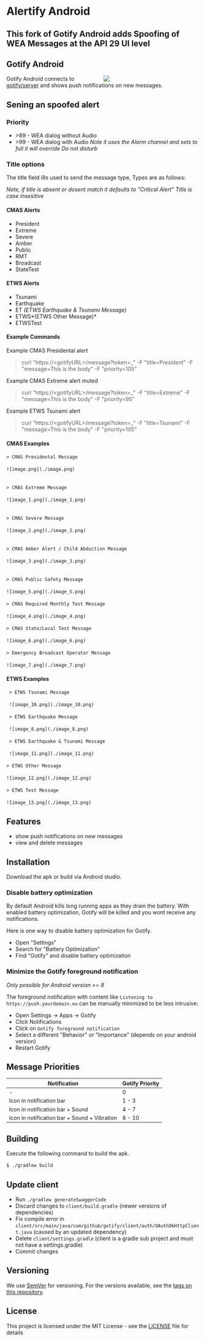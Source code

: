 # Alertify Android 

## This fork of Gotify Android adds Spoofing of WEA Messages at the API 29 UI level

## Gotify Android 
<img align="right" src="app.gif" width="250" />

Gotify Android connects to [gotify/server](https://github.com/gotify/server) and shows push notifications on new messages.

## Sening an spoofed alert

### Priority
- \>89 - WEA dialog without Audio
- \>99 - WEA dialog with Audio *Note it uses the Alarm channel and sets to full it will override Do not disturb*

### Title options

The title field i9s used to send the message type, Types are as follows:

*Note, if title is absent or dosent match it defaults to "Critical Alert"*
*Title is case insesitive*

#### CMAS Alerts
- President
- Extreme
- Severe
- Amber
- Public
- RMT
- Broadcast
- StateTest

#### ETWS Alerts
- Tsunami
- Earthquake
- ET *(ETWS Earthquake & Tsunami Message)*
- ETWS*(ETWS Other Message)*
- ETWSTest


#### Example Commands

Example CMAS Presidental alert 
> curl "https:/\/\<gotifyURL\>/message?token=_" -F "title=President" -F "message=This is the body" -F "priority=105"

Example CMAS Extreme alert muted
> curl "https:/\/\<gotifyURL\>/message?token=_" -F "title=Extreme" -F "message=This is the body" -F "priority=95"

Example ETWS Tsunami alert 
> curl "https:/\/\<gotifyURL\>/message?token=_" -F "title=Tsunami" -F "message=This is the body" -F "priority=105"

#### CMAS Examples

    > CMAS Presidental Message    

    ![image.png](./image.png)      


    > CMAS Extreme Message

    ![image_1.png](./image_1.png)


    > CMAS Severe Message

    ![image_2.png](./image_2.png)


    > CMAS Amber Alert / Child Abduction Message

    ![image_3.png](./image_3.png)


    > CMAS Public Safety Message

    ![image_5.png](./image_5.png)

    > CMAS Required Monthly Test Message

    ![image_4.png](./image_4.png)

    > CMAS State/Local Test Message 

    ![image_6.png](./image_6.png)

    > Emergency Broadcast Operator Message

    ![image_7.png](./image_7.png)



#### ETWS Examples

     > ETWS Tsunami Message

     ![image_10.png](./image_10.png)

     > ETWS Earthquake Message

     ![image_8.png](./image_8.png)
     
     > ETWS Earthquake & Tsunami Message

     ![image_11.png](./image_11.png)

    > ETWS Other Message

    ![image_12.png](./image_12.png)

    > ETWS Test Message

    ![image_13.png](./image_13.png)


                      
                     


## Features

* show push notifications on new messages
* view and delete messages

## Installation

Download the apk or build via Android studio.

### Disable battery optimization

By default Android kills long running apps as they drain the battery. With enabled battery optimization, Gotify will be killed and you wont receive any notifications.

Here is one way to disable battery optimization for Gotify.

* Open "Settings"
* Search for "Battery Optimization"
* Find "Gotify" and disable battery optimization

### Minimize the Gotify foreground notification

*Only possible for Android version >= 8*

The foreground notification with content like `Listening to https://push.yourdomain.eu` can be manually minimized to be less intrusive:

* Open Settings -> Apps -> Gotify
* Click Notifications
* Click on `Gotify foreground notification`
* Select a different "Behavior" or "Importance" (depends on your android version)
* Restart Gotify

## Message Priorities

| Notification | Gotify Priority|
|- |-|
| - | 0 |
| Icon in notification bar | 1 - 3 |
| Icon in notification bar + Sound | 4 - 7 |
| Icon in notification bar + Sound + Vibration | 8 - 10 |

## Building

Execute the following command to build the apk.
```bash
$ ./gradlew build
```

## Update client

* Run `./gradlew generateSwaggerCode`
* Discard changes to `client/build.gradle` (newer versions of dependencies)
* Fix compile error in `client/src/main/java/com/github/gotify/client/auth/OAuthOkHttpClient.java` (caused by an updated dependency)
* Delete `client/settings.gradle` (client is a gradle sub project and must not have a settings.gradle)
* Commit changes

## Versioning
We use [SemVer](http://semver.org/) for versioning. For the versions available, see the
[tags on this repository](https://github.com/gotify/android/tags).

## License
This project is licensed under the MIT License - see the [LICENSE](LICENSE) file for details

